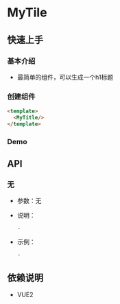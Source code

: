 # MyTile


## 快速上手

###  基本介绍

* 最简单的组件，可以生成一个h1标题


### 创建组件
```html
<template>
  <MyTitle/>
</template>
```
### Demo
<MyTitleDemo/>


## API

### 无
* 参数：无
* 说明：

      -
* 示例：

      -

## 依赖说明

* VUE2
